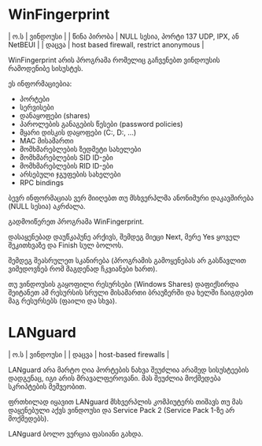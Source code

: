 # WinFingerprint

| ო.ს  	       |  ვინდოუსი  |
| წინა პირობა  | NULL სესია, პორტი 137 UDP, IPX, ან NetBEUI |
| დაცვა        | host based firewall, restrict anonymous |

WinFingerprint არის პროგრამა რომელიც გაჩვენებთ ვინდოუსის რამოდენიბე სისუსტეს.

ეს ინფორმაციებია:
- პორტები
- სერვისები
- დანაყოფები (shares)
- პაროლების განაგების წესები (password policies)
- მყარი დისკის დაყოფები (C:, D:, …)
- MAC მისამართი
- მომხმარებლების ზედმეტი სახელები
- მომხმარებლების SID ID-ები
- მომხმარებლების RID ID-ები
- არსებული ჯგუფების სახელები
- RPC bindings

ბევრ ინფორმაციას ვერ მიიღებთ თუ მსხვერპლმა ანონიმური დაკავშირება (NULL სესია) აკრძალა.

გადმოიწერეთ პროგრამა WinFingerprint.

დასაყენებად დაუწკაპუნე არქივს, შემდეგ მიეცი Next, მერე Yes ყოველ შეკითხვაზე და Finish სულ ბოლოს.

შემდეგ შეასრულეთ სკანირება (პროგრამის გამოყენებას არ გასწავლით ვიმედოვნებ რომ მაგდენად ჩკვიანები ხართ).

თუ ვინდოუსის გაყოფილი რესურსები (Windows Shares) დაფიქსირდა შეიტანეთ ამ რესურსის სრული მისამართი ბრაუზერში და ხელში ჩაიგდებთ მაგ რესურსებს (ფაილი და სხვა).


# LANguard

| ო.ს   | ვინდოუსი  |
| დაცვა | host-based firewalls |

LANguard არა მარტო ღია პორტების ნახვა შეუძლია არამედ სისუსტეების დადგენაც, იგი არის მრავალფეროვანი. მას შეუძლია მოქმედება სკრიპტების მეშვეობით.

ფრთხილად იყავით LANguard მსხვერპლის კომპიუტერს თიშავს თუ მას დაყენებული აქვს ვინდოუსი და Service Pack 2 (Service Pack 1-ზე არ მოქმედებს).

LANguard ბოლო ვერცია ფასიანი გახდა.
